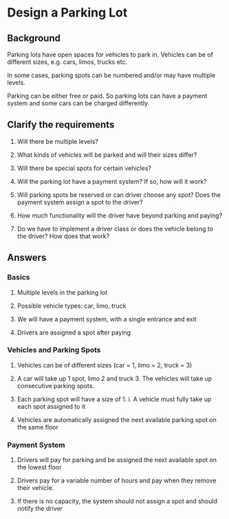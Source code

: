 # Design a Parking Lot

## Background

Parking lots have open spaces for vehicles to park in. Vehicles can be of different sizes, e.g. cars, limos, trucks etc.

In some cases, parking spots can be numbered and/or may have multiple levels.

Parking can be either free or paid. So parking lots can have a payment system and some cars can be charged differently.

## Clarify the requirements

1. Will there be multiple levels?

2. What kinds of vehicles will be parked and will their sizes differ?

3. Will there be special spots for certain vehicles?

4. Will the parking lot have a payment system? If so, how will it work?

5. Will parking spots be reserved or can driver choose any spot? Does the payment system assign a spot to the driver?

6. How much functionality will the driver have beyond parking and paying?

7. Do we have to implement a driver class or does the vehicle belong to the driver? How does that work?

## Answers

### Basics

1. Multiple levels in the parking lot

2. Possible vehicle types: car, limo, truck

3. We will have a payment system, with a single entrance and exit

4. Drivers are assigned a spot after paying

### Vehicles and Parking Spots

1. Vehicles can be of different sizes (car = 1, limo = 2, truck = 3)

2. A car will take up 1 spot, limo 2 and truck 3. The vehicles will take up consecutive parking spots.

3. Each parking spot will have a size of 1.
   i. A vehicle must fully take up each spot assigned to it

4. Vehicles are automatically assigned the next available parking spot on the same floor

### Payment System

1. Drivers will pay for parking and be assigned the next available spot on the lowest floor

2. Drivers pay for a variable number of hours and pay when they remove their vehicle.

3. If there is no capacity, the system should not assign a spot and should notify the driver
